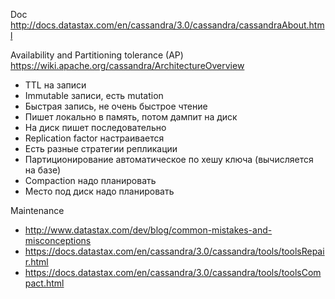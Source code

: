 Doc http://docs.datastax.com/en/cassandra/3.0/cassandra/cassandraAbout.html

Availability and Partitioning tolerance (AP) https://wiki.apache.org/cassandra/ArchitectureOverview

-	TTL на записи
-	Immutable записи, есть mutation
-	Быстрая запись, не очень быстрое чтение
-	Пишет локально в память, потом дампит на диск
-	На диск пишет последовательно
-	Replication factor настраивается
-	Есть разные стратегии репликации
-	Партиционирование автоматическое по хешу ключа (вычисляется на базе)
-	Compaction надо планировать
-	Место под диск надо планировать

Maintenance

-	http://www.datastax.com/dev/blog/common-mistakes-and-misconceptions
-	https://docs.datastax.com/en/cassandra/3.0/cassandra/tools/toolsRepair.html
-	https://docs.datastax.com/en/cassandra/3.0/cassandra/tools/toolsCompact.html
